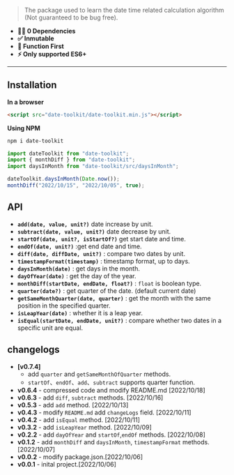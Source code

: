 > The package used to learn the date time related calculation algorithm (Not guaranteed to be bug free).

- **💪🏻 0 Dependencies**
- **✅ Inmutable**
- **🎯 Function First**
- **⚡️ Only supported ES6+**

---

## Installation

**In a browser**

```html
<script src="date-toolkit/date-toolkit.min.js"></script>
```

**Using NPM**

```bash
npm i date-toolkit
```

```js
import dateToolkit from "date-toolkit";
import { monthDiff } from "date-toolkit";
import daysInMonth from "date-toolkit/src/daysInMonth";

dateToolkit.daysInMonth(Date.now());
monthDiff("2022/10/15", "2022/10/05", true);
```

## API

- **`add(date, value, unit?)`** date increase by unit.
- **`subtract(date, value, unit?)`** date decrease by unit.
- **`startOf(date, unit?, isStartOf?)`** get start date and time.
- **`endOf(date, unit?)`** :get end date and time.
- **`diff(date, diffDate, unit?)`** : compare two dates by unit.
- **`timestampFormat(timestamp)`** : timestamp format, up to days.
- **`daysInMonth(date)`** : get days in the month.
- **`dayOfYear(date)`** : get the day of the year.
- **`monthDiff(startDate, endDate, float?)`** : `float` is boolean type.
- **`quarter(date?)`** : get quarter of the date. (default current date)
- **`getSameMonthQuarter(date, quarter)`** : get the month with the same position in the specified quarter.
- **`isLeapYear(date)`** : whether it is a leap year.
- **`isEqual(startDate, endDate, unit?)`** : compare whether two dates in a specific unit are equal.

## changelogs

* **[v0.7.4]** 
    * add `quarter` and `getSameMonthOfQuarter` methods. 
    * `startOf`、`endOf`、`add`、`subtract` supports quarter function.
* **v0.6.4** - compressed code and modify README.md [2022/10/18]
* **v0.6.3** - add `diff`, `subtract` methods. [2022/10/16]
* **v0.5.3** - add `add` method. [2022/10/13]
* **v0.4.3** - modify `README.md` add `changeLogs` field. [2022/10/11]
* **v0.4.2** - add `isEqual` method. [2022/10/11]
* **v0.3.2** - add `isLeapYear` method. [2022/10/09]
* **v0.2.2** - add `dayOfYear` and `startOf`,`endOf` methods. [2022/10/08] 
* **v0.1.2** - add `monthDiff` and `daysInMonth`, `timestampFormat` methods. [2022/10/07] 
* **v0.0.2** - modify package.json.[2022/10/06] 
* **v0.0.1** - inital project.[2022/10/06] 